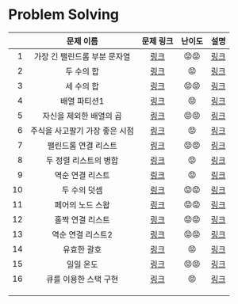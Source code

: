 # Problem Solving

|      |           문제 이름            |                          문제 링크                           | 난이도 |              설명              |
| ---: | :----------------------------: | :----------------------------------------------------------: | :----: | :----------------------------: |
|    1 |  가장 긴 팰린드롬 부분 문자열  | [링크](https://leetcode.com/problems/longest-palindromic-substring) |   😡😡   | [링크](solutions/1/README.md)  |
|    2 |           두 수의 합           |        [링크](https://leetcode.com/problems/two-sum)         |   😡    | [링크](solutions/2/README.md)  |
|    3 |           세 수의 합           |          [링크](https://leetcode.com/problems/3sum)          |   😡😡   | [링크](solutions/3/README.md)  |
|    4 |          배열 파티션1          |   [링크](https://leetcode.com/problems/array-partition-i)    |   😡    | [링크](solutions/4/README.md)  |
|    5 |    자신을 제외한 배열의 곱     | [링크](https://leetcode.com/problems/product-of-array-except-self) |   😡😡   | [링크](solutions/5/README.md)  |
|    6 | 주식을 사고팔기 가장 좋은 시점 | [링크](https://leetcode.com/problems/best-time-to-buy-and-sell-stock) |   😡    | [링크](solutions/6/README.md)  |
|    7 |      팰린드롬 연결 리스트      | [링크](https://leetcode.com/problems/palindrome-linked-list) |   😡😡   | [링크](solutions/7/README.md)  |
|    8 |     두 정렬 리스트의 병합      | [링크](https://leetcode.com/problems/merge-two-sorted-lists) |   😡    | [링크](solutions/8/README.md)  |
|    9 |        역순 연결 리스트        |  [링크](https://leetcode.com/problems/reverse-linked-list/)  |   😡    | [링크](solutions/9/README.md)  |
|   10 |          두 수의 덧셈          |    [링크](https://leetcode.com/problems/add-two-numbers/)    |   😡😡   | [링크](solutions/10/README.md) |
|   11 |        페어의 노드 스왑        |  [링크](https://leetcode.com/problems/swap-nodes-in-pairs/)  |   😡😡   | [링크](solutions/11/README.md) |
|   12 |        홀짝 연결 리스트        | [링크](https://leetcode.com/problems/odd-even-linked-list/)  |   😡😡   | [링크](solutions/12/README.md) |
|   13 |       역순 연결 리스트2        | [링크](https://leetcode.com/problems/reverse-linked-list-ii/) |   😡😡   | [링크](solutions/13/README.md) |
|   14 |          유효한 괄호           | [링크](https://leetcode.com/problems/valid-parentheses/submissions/) |   😡    | [링크](solutions/14/README.md) |
|   15 |           일일 온도            |  [링크](https://leetcode.com/problems/daily-temperatures/)   |   😡😡   | [링크](solutions/15/README.md) |
|   16 |     큐를 이용한 스택 구현      | [링크](https://leetcode.com/problems/implement-stack-using-queues/) |   😡    | [링크](solutions/16/README.md) |
|      |                                |                                                              |        |                                |
|      |                                |                                                              |        |                                |
|      |                                |                                                              |        |                                |

